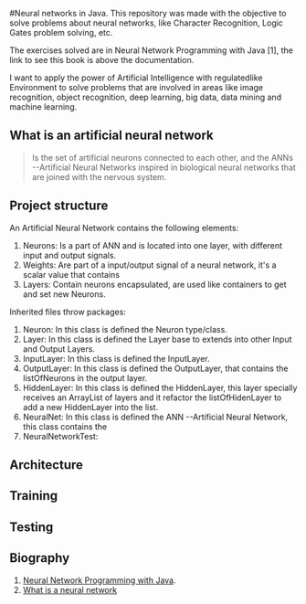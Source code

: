 #Neural networks in Java.
This repository was made with the objective to solve problems about
neural networks, like Character Recognition, Logic Gates problem solving, etc.

The exercises solved are in Neural Network Programming with Java [1], the
link to see this book is above the documentation.

I want to apply the power of Artificial Intelligence with regulatedlike
Environment to solve problems that are involved in areas like 
image recognition, object recognition, deep learning, big data,
data mining and machine learning.

## What is an artificial neural network
> Is the set of artificial neurons connected to each other, and the ANNs --Artificial Neural Networks inspired in biological neural networks that are joined with the nervous system.

## Project structure

An Artificial Neural Network contains the following elements:


1. Neurons: Is a part of ANN and is located into one layer, with different input and output signals.
2. Weights: Are part of a input/output signal of a neural network, it's a scalar value that contains 
3. Layers: Contain neurons encapsulated, are used like containers to get and set new Neurons.

Inherited files throw packages:

1. Neuron: In this class is defined the Neuron type/class.
2. Layer: In this class is defined the Layer base to extends into other Input and Output Layers.
3. InputLayer: In this class is defined the InputLayer. 
4. OutputLayer: In this class is defined the OutputLayer, that contains the listOfNeurons in the output layer.
5. HiddenLayer: In this class is defined the HiddenLayer, this layer specially receives an ArrayList of layers and it refactor the listOfHidenLayer to add a new HiddenLayer into the list.
6. NeuralNet: In this class is defined the ANN --Artificial Neural Network, this class contains the 
7. NeuralNetworkTest:

## Architecture

## Training

## Testing

## Biography
1. [Neural Network Programming with Java](https://www.packtpub.com/networking-and-servers/neural-network-programming-java).
2. [What is a neural network](https://en.wikipedia.org/wiki/Artificial_neural_network)
